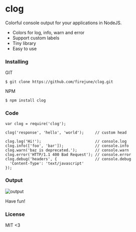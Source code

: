 # clog

Colorful console output for your applications in NodeJS.

* Colors for log, info, warn and error
* Support custom labels
* Tiny library
* Easy to use

### Installing

GIT

    $ git clone https://github.com/firejune/clog.git

NPM

    $ npm install clog

### Code

    var clog = require('clog');
    
    clog('response', 'hello', 'world');     // custom head

    clog.log('Hi!');                        // console.log
    clog.info(['foo', 'bar']);              // console.info
    clog.warn('baz is deprecated.');        // console.warn
    clog.error('HTTP/1.1 400 Bad Request'); // console.error
    clog.debug('headers', {                 // console.debug
      'Content-Type': 'text/javascript'
    });

### Output

![output](https://github.com/firejune/clog/raw/master/images/clog.png)

Have fun!

### License

MIT <3
